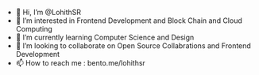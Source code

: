 - 👋 Hi, I’m @LohithSR
- 👀 I’m interested in Frontend Development and Block Chain and Cloud Computing 
- 🌱 I’m currently learning Computer Science and Design 
- 💞️ I’m looking to collaborate on Open Source Collabrations and Frontend Development 
- 📫 How to reach me : bento.me/lohithsr
